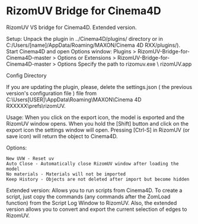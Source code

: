 # RizomUV Bridge for Cinema4D

RizomUV VS bridge for Cinema4D. Extended version.

Setup:
	Unpack the plugin in ../Cinema4D/plugins/ directory or in C:/Users/[name]/AppData/Roaming/MAXON/Cinema 4D RXX/plugins/).
	Start Cinema4D and open Options window: Plugins > RizomUV-Bridge-for-Cinema4D-master > Options or Extensions > RizomUV-Bridge-for-Cinema4D-master > Options
	Specify the path to rizomuv.exe \ rizomUV.app

Config Directory

If you are updating the plugin, please, delete the settings.json ( the previous version's configuration file ) file from C:\Users[USER]\AppData\Roaming\MAXON\Cinema 4D RXXXXX\prefs\rizomUV.

Usage:
When you click on the export icon, the model is exported and the RizomUV window opens.
When you hold the [Shift] button and click on the export icon the settings window will open.
Pressing [Ctrl-S] in RizomUV (or save icon) will return the object to Cinema4D.

Options:

	New UVW - Reset uv
	Auto Close - Automatically close RizomUV window after loading the model
	No materials - Materials will not be imported
	Keep History - Objects are not deleted after import but become hidden

Extended version:
Allows you to run scripts from Cinema4D. To create a script, just copy the commands (any commands after the ZomLoad function) from the Script Log Window to RizomUV. Also, the extended version allows you to convert and export the current selection of edges to RizomUV.
